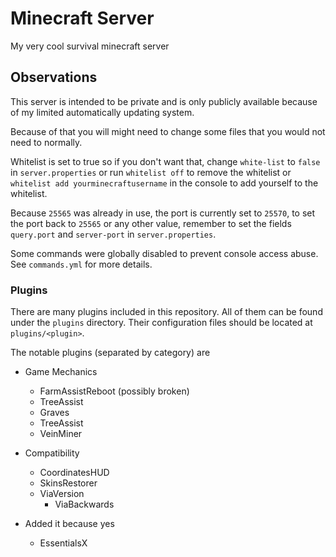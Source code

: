 # Minecraft Server

My very cool survival minecraft server

## Observations

This server is intended to be private and is only publicly available because of my limited automatically updating system.

Because of that you will might need to change some files that you would not need to normally.

Whitelist is set to true so if you don't want that, change `white-list` to `false` in `server.properties` or run `whitelist off` to remove the whitelist or `whitelist add yourminecraftusername` in the console to add yourself to the whitelist.

Because `25565` was already in use, the port is currently set to `25570`, to set the port back to `25565` or any other value, remember to set the fields `query.port` and `server-port` in `server.properties`.

Some commands were globally disabled to prevent console access abuse. See `commands.yml` for more details.

### Plugins

There are many plugins included in this repository. All of them can be found under the `plugins` directory. Their configuration files should be located at `plugins/<plugin>`.

The notable plugins (separated by category) are

* Game Mechanics
  * FarmAssistReboot (possibly broken)
  * TreeAssist
  * Graves
  * TreeAssist
  * VeinMiner

* Compatibility
  * CoordinatesHUD
  * SkinsRestorer
  * ViaVersion
    * ViaBackwards

* Added it because yes
  * EssentialsX
